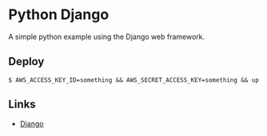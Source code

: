 
# Python Django

A simple python example using the Django web framework.

## Deploy

```
$ AWS_ACCESS_KEY_ID=something && AWS_SECRET_ACCESS_KEY=something && up
```

## Links

- [Django](https://www.djangoproject.com/)
